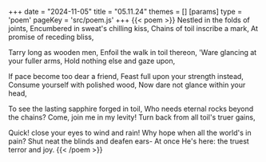 +++
date = "2024-11-05"
title = "05.11.24"
themes = []
[params]
  type = 'poem'
  pageKey = 'src/poem.js'
+++
{{< poem >}}
Nestled in the folds of joints,
Encumbered in sweat's chilling kiss,
Chains of toil inscribe a mark,
At promise of receding bliss,

Tarry long as wooden men,
Enfoil the walk in toil thereon,
'Ware glancing at your fuller arms,
Hold nothing else and gaze upon,

If pace become too dear a friend,
Feast full upon your strength instead,
Consume yourself with polished wood,
Now dare not glance within your head,

To see the lasting sapphire forged in toil,
Who needs eternal rocks beyond the chains?
Come, join me in my levity!
Turn back from all toil's truer gains,

Quick! close your eyes to wind and rain!
Why hope when all the world's in pain?
Shut neat the blinds and deafen ears-
At once He's here: the truest terror and joy.
{{< /poem >}}